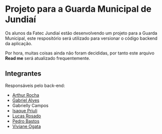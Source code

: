 # Projeto para a Guarda Municipal de Jundiaí

Os alunos da Fatec Jundiaí estão desenvolvendo um projeto para a Guarda Municipal, este respositório será utilizado para versionar o código backend da aplicação.

Por hora, muitas coisas ainda não foram decididas, por tanto este arquivo **Read me** será atualizado frequentemente.

## Integrantes

Responsáveis pelo back-end:
- [Arthur Rocha](https://github.com/CatLad9)
- [Gabriel Alves](https://github.com/gabrielalves96)
- Gabrielly Campos
- [Isaque Priuli](https://github.com/ipriulit)
- [Lucas Rosado](https://www.github.com/Spinkers)
- [Pedro Bastos](https://github.com/nadsse)
- [Viviane Ogata](https://github.com/viviogata)

